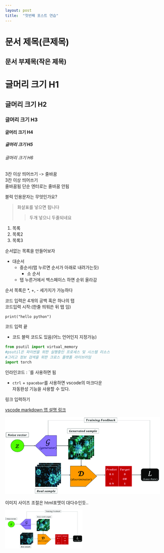 ```yaml
---
layout: post
title:  "첫번째 포스트 연습"
---
```


문서 제목(큰제목)
===

문서 부제목(작은 제목)
---

# 글머리 크기 H1
## 글머리 크기 H2
### 글머리 크기 H3
#### 글머리 크기 H4
##### 글머리 크기 H5
###### 글머리 크기 H6   
3칸 이상 띄어쓰기 -> 줄바꿈   
3칸 이상 띄어쓰기     
줄바꿈됨
단순 엔터로는 줄바꿈 안됨   

블럭 인용문자는 무엇인가요?
> 화살표를 넣으면 됩니다
> > 두개 넣으니 두줄되네요

1. 목록
2. 목록2
3. 목록3

순서없는 목록을 만들어보자
* 대순서
  * 중순서(탭 누르면 순서가 아래로 내려가는듯)
    * 소 순서
  * 탭 누른거에서 백스페이스 하면 순위 올라감   

순서 목록은 *, +, - 세가지가 가능하다

코드 입력은 4개의 공백 혹은 하나의 탭   
코드입력 시작:(한줄 띄워쓴 뒤 탭 임)

    print("hello python")
코드 입력 끝

* 코드 블럭 코드도 있음(어느 언어인지 지정가능)

```python
from psutil import virtual_memory
#psutil은 파이썬을 위한 실행중인 프로세스 및 시스템 리소스
#그리고 정보 검색을 위한 크로스 플랫폼 라이브러임
import torch
```

인라인코드 : `를 사용하면 됨   

* `ctrl` + `spacebar`를 사용하면 vscode의 마크다운   
자동완성 기능을 사용할 수 있다.

링크 입력하기    

[vscode markdown 앱 설명 링크](https://marketplace.visualstudio.com/items?itemName=yzhang.markdown-all-in-one#table-of-contents)


![이미지 입력](../images/GAN-Generative-Adversarial-Networks.png)

이미지 사이즈 조절은 html포맷이 대다수인듯..   

<img src="../images/GAN-Generative-Adversarial-Networks.png"  width=50% height=50%>